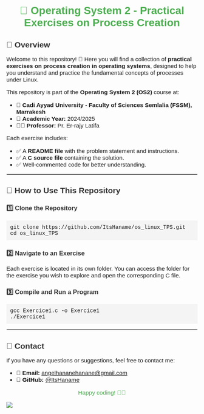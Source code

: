 <h1 align="center" style="font-family: 'Arial', sans-serif; color: #4CAF50;">🚀 Operating System 2 - Practical Exercises on Process Creation</h1>

<h2 style="font-family: 'Arial', sans-serif; color: #333;">📌 Overview</h2>
<p style="font-family: 'Arial', sans-serif; font-size: 1.1em;">Welcome to this repository! 🎉 Here you will find a collection of <strong>practical exercises on process creation in operating systems</strong>, designed to help you understand and practice the fundamental concepts of processes under Linux.</p>

<p style="font-family: 'Arial', sans-serif; font-size: 1.1em;">This repository is part of the <strong>Operating System 2 (OS2)</strong> course at:</p>

<ul style="font-family: 'Arial', sans-serif; font-size: 1.1em;">
  <li>📍 <strong>Cadi Ayyad University - Faculty of Sciences Semlalia (FSSM), Marrakesh</strong></li>
  <li>📆 <strong>Academic Year:</strong> 2024/2025</li>
  <li>👨‍🏫 <strong>Professor:</strong> Pr. Er-rajy Latifa</li>
</ul>

<p style="font-family: 'Arial', sans-serif; font-size: 1.1em;">Each exercise includes:</p>
<ul style="font-family: 'Arial', sans-serif; font-size: 1.1em;">
  <li>✅ A <strong>README file</strong> with the problem statement and instructions.</li>
  <li>✅ A <strong>C source file</strong> containing the solution.</li>
  <li>✅ Well-commented code for better understanding.</li>
</ul>

<hr style="border: 1px solid #ddd;">

<h2 style="font-family: 'Arial', sans-serif; color: #333;">🚀 How to Use This Repository</h2>

<h3 style="font-family: 'Arial', sans-serif; color: #333;">1️⃣ Clone the Repository</h3>
<pre style="background-color: #f4f4f4; padding: 10px; font-family: 'Courier New', Courier, monospace;">
git clone https://github.com/ItsHaname/os_linux_TPS.git
cd os_linux_TPS
</pre>

<h3 style="font-family: 'Arial', sans-serif; color: #333;">2️⃣ Navigate to an Exercise</h3>
<p style="font-family: 'Arial', sans-serif; font-size: 1.1em;">Each exercise is located in its own folder. You can access the folder for the exercise you wish to explore and open the corresponding C file.</p>

<h3 style="font-family: 'Arial', sans-serif; color: #333;">3️⃣ Compile and Run a Program</h3>
<pre style="background-color: #f4f4f4; padding: 10px; font-family: 'Courier New', Courier, monospace;">
gcc Exercice1.c -o Exercice1
./Exercice1
</pre>

<hr style="border: 1px solid #ddd;">

<h2 style="font-family: 'Arial', sans-serif; color: #333;">📧 Contact</h2>
<p style="font-family: 'Arial', sans-serif; font-size: 1.1em;">If you have any questions or suggestions, feel free to contact me:</p>
<ul style="font-family: 'Arial', sans-serif; font-size: 1.1em;">
  <li>📩 <strong>Email:</strong> <a href="mailto:angelhananehanane@gmail.com">angelhananehanane@gmail.com</a></li>
  <li>📌 <strong>GitHub:</strong> <a href="https://github.com/ItsHaname" target="_blank">@ItsHaname</a></li>
</ul>

<p align="center" style="font-family: 'Arial', sans-serif; font-size: 1.1em; color: #4CAF50;">Happy coding! 🚀😃</p>

<img src="c.gif">
